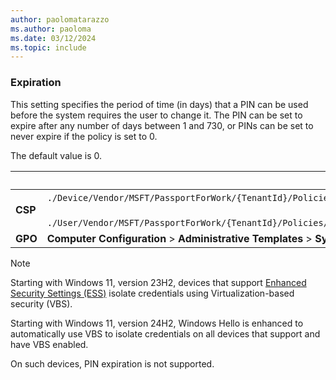 ```yaml
---
author: paolomatarazzo
ms.author: paoloma
ms.date: 03/12/2024
ms.topic: include
---
```


### Expiration

This setting specifies the period of time (in days) that a PIN can be used before the system requires the user to change it. The PIN can be set to expire after any number of days between 1 and 730, or PINs can be set to never expire if the policy is set to 0.

The default value is 0.

|  | Path |
|--|--|
| **CSP** | `./Device/Vendor/MSFT/PassportForWork/{TenantId}/Policies/PINComplexity/`[devicetenantidpoliciespincomplexityexpiration](/windows/client-management/mdm/passportforwork-csp#devicetenantidpoliciespincomplexityexpiration)<br><br>`./User/Vendor/MSFT/PassportForWork/{TenantId}/Policies/PINComplexity/`[usertenantidpoliciespincomplexityexpiration](/windows/client-management/mdm/passportforwork-csp#usertenantidpoliciespincomplexityexpiration) |
| **GPO** | **Computer Configuration** > **Administrative Templates** > **System** > **PIN Complexity**|

> [!NOTE]
>Starting with Windows 11, version 23H2, devices that support [Enhanced Security Settings (ESS)](/windows-hardware/design/device-experiences/windows-hello-enhanced-sign-in-security) isolate credentials using Virtualization-based security (VBS).
>
> Starting with Windows 11, version 24H2, Windows Hello is enhanced to automatically use VBS to isolate credentials on all devices that support and have VBS enabled.
>
> On such devices, PIN expiration is not supported.


